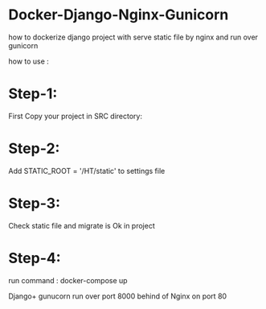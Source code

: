 # Docker-Django-Nginx-Gunicorn
how to dockerize django project with serve static file by nginx and run over gunicorn



how to use :

# Step-1:

First Copy your project in SRC directory:

# Step-2:
Add STATIC_ROOT = '/HT/static'  to settings file
# Step-3:
Check static file and migrate is Ok in project

# Step-4:

run command :  docker-compose up

Django+ gunucorn run over port 8000 behind of Nginx on port 80
